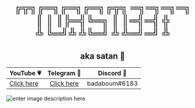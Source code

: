 <h1 align="center">
╔╦╗╔═╗╔═╗╔═╗╔╦╗ ═╗═╗═╗═╗<br>
 ║ ║ ║╠═╣╚═╗ ║   ║═╣═╣ ╬<br>
 ╩ ╚═╝╩ ╩╚═╝ ╩   ╩═╝═╝ ╩<br>
</h1>
<h2 align="center">aka satan 👹</h2>
<p align="center">
	<table>
	    <thead>
	        <tr>
	            <th align="center">YouTube 💗</th>
	            <th align="center">Telegram 💙</th>
	            <th align="center">Discord 💜</th>
	        </tr>
	    </thead>
	    <tbody>
	        <tr>
	            <td align="left"><a href="https://youtube.com/itstoastz" target="_blank">Click here</a></td>
	            <td align="center"><a href="https://telegram.me/wejdene" target="_blank">Click here</a></td></td>
	            <td align="right">badaboum#6183</td>
	        </tr>
	    </tbody>
	</table>
</p>

![enter image description here](https://wallpaperaccess.com/full/711515.jpg)
